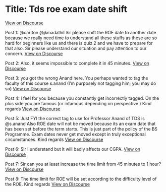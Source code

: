# Title: Tds roe exam date shift
[View on Discourse](https://discourse.onlinedegree.iitm.ac.in/t/tds-roe-exam-date-shift/168458)

Post 1: @carlton @jkmadathil Sir please shift the ROE date to another date because we really need time to understand all these stuffs as these are so hard for beginners like us and there is quiz 2 and we have to prepare for that also. Sir please understand our situation and pay attention to our concern.
[View on Discourse](https://discourse.onlinedegree.iitm.ac.in/t/tds-roe-exam-date-shift/168458/1)


Post 2: Also, it seems impossible to complete it in 45 minutes.
[View on Discourse](https://discourse.onlinedegree.iitm.ac.in/t/tds-roe-exam-date-shift/168458/2)


Post 3: you got the wrong Anand here.  You perhaps wanted to tag the faculty of this course s.anand (I’m purposely not tagging him; you may do so)
[View on Discourse](https://discourse.onlinedegree.iitm.ac.in/t/tds-roe-exam-date-shift/168458/3)


Post 4: I feel for you because you constantly get incorrectly tagged. On the plus side you are famous (or infamous depending on perspective ) Kind regards
[View on Discourse](https://discourse.onlinedegree.iitm.ac.in/t/tds-roe-exam-date-shift/168458/4)


Post 5: Just FYI the correct tag to use for Professor Anand of TDS is @s.anand Also ROE date will not be moved because its an exam date that has been set before the term starts. This is just part of the policy of the BS Programme. Exam dates never get moved except in truly exceptional circumstances. Kind regards
[View on Discourse](https://discourse.onlinedegree.iitm.ac.in/t/tds-roe-exam-date-shift/168458/5)


Post 6: Sir I understand but it will badly affects our CGPA.
[View on Discourse](https://discourse.onlinedegree.iitm.ac.in/t/tds-roe-exam-date-shift/168458/6)


Post 7: Sir can you at least increase the time limit from 45 minutes to 1 hour?
[View on Discourse](https://discourse.onlinedegree.iitm.ac.in/t/tds-roe-exam-date-shift/168458/7)


Post 8: The time limit for ROE will be set according to the difficulty level of the ROE. Kind regards
[View on Discourse](https://discourse.onlinedegree.iitm.ac.in/t/tds-roe-exam-date-shift/168458/8)


